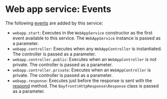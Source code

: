# Web app service: Events

The following [events](https://github.com/bayfrontmedia/bones/blob/master/docs/services/events.md) are added by this service:

- `webapp.start`: Executes in the `WebAppService` constructor as the first event available to this service. The `WebAppService` instance is passed as a parameter.
- `webapp.controller`: Executes when any `WebAppController` is instantiated. The controller is passed as a parameter.
- `webapp.controller.public`: Executes when an `WebAppController` is not private. The controller is passed as a parameter.
- `webapp.controller.private`: Executes when an `WebAppController` is private. The controller is passed as a parameter.
- `webapp.response`: Executes just before the response is sent with the [respond](webappservice-class.md#respond) method. The `Bayfront\HttpResponse\Response` class is passed as a parameter.
